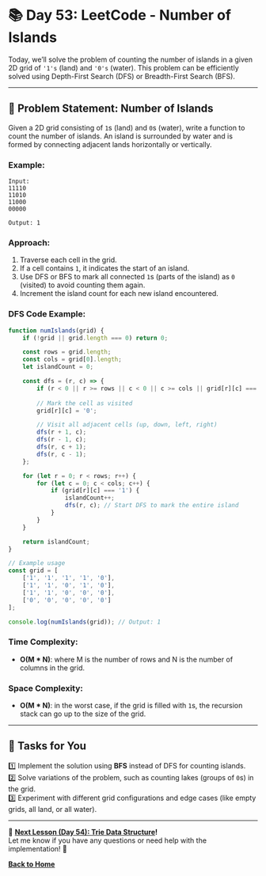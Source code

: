 # **📚 Day 53: LeetCode - Number of Islands**  

Today, we’ll solve the problem of counting the number of islands in a given 2D grid of `'1's` (land) and `'0's` (water). This problem can be efficiently solved using Depth-First Search (DFS) or Breadth-First Search (BFS).

---

## **🔹 Problem Statement: Number of Islands**  

Given a 2D grid consisting of `1`s (land) and `0`s (water), write a function to count the number of islands. An island is surrounded by water and is formed by connecting adjacent lands horizontally or vertically.

### **Example**:
```plaintext
Input:
11110
11010
11000
00000

Output: 1
```

### **Approach**:  
1. Traverse each cell in the grid.
2. If a cell contains `1`, it indicates the start of an island.
3. Use DFS or BFS to mark all connected `1`s (parts of the island) as `0` (visited) to avoid counting them again.
4. Increment the island count for each new island encountered.

### **DFS Code Example**:
```js
function numIslands(grid) {
    if (!grid || grid.length === 0) return 0;

    const rows = grid.length;
    const cols = grid[0].length;
    let islandCount = 0;

    const dfs = (r, c) => {
        if (r < 0 || r >= rows || c < 0 || c >= cols || grid[r][c] === '0') return;
        
        // Mark the cell as visited
        grid[r][c] = '0';

        // Visit all adjacent cells (up, down, left, right)
        dfs(r + 1, c);
        dfs(r - 1, c);
        dfs(r, c + 1);
        dfs(r, c - 1);
    };

    for (let r = 0; r < rows; r++) {
        for (let c = 0; c < cols; c++) {
            if (grid[r][c] === '1') {
                islandCount++;
                dfs(r, c); // Start DFS to mark the entire island
            }
        }
    }

    return islandCount;
}

// Example usage
const grid = [
    ['1', '1', '1', '1', '0'],
    ['1', '1', '0', '1', '0'],
    ['1', '1', '0', '0', '0'],
    ['0', '0', '0', '0', '0']
];

console.log(numIslands(grid)); // Output: 1
```

### **Time Complexity**:  
- **O(M * N)**: where M is the number of rows and N is the number of columns in the grid.

### **Space Complexity**:  
- **O(M * N)**: in the worst case, if the grid is filled with `1`s, the recursion stack can go up to the size of the grid.

---

## **📝 Tasks for You**  
1️⃣ Implement the solution using **BFS** instead of DFS for counting islands.  
2️⃣ Solve variations of the problem, such as counting lakes (groups of `0`s) in the grid.  
3️⃣ Experiment with different grid configurations and edge cases (like empty grids, all land, or all water).

---

🎯 **[Next Lesson (Day 54): Trie Data Structure](../day_54/README.md)!**  
Let me know if you have any questions or need help with the implementation! 🚀

[**Back to Home**](../../../)